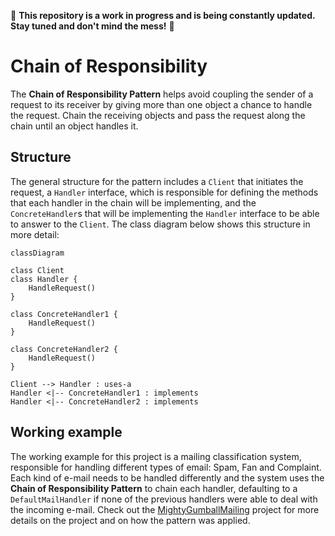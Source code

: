 🚧 **This repository is a work in progress and is being constantly updated. Stay tuned and don't mind the mess!** 🚧

# Chain of Responsibility

The **Chain of Responsibility Pattern** helps avoid coupling the sender of a request to its receiver by giving more than one object a chance to handle the request. Chain the receiving objects and pass the request along the chain until an object handles it.

## Structure

The general structure for the pattern includes a `Client` that initiates the request, a `Handler` interface, which is responsible for defining the methods that each handler in the chain will be implementing, and the `ConcreteHandler`s that will be implementing the `Handler` interface to be able to answer to the `Client`. The class diagram below shows this structure in more detail:

```mermaid
classDiagram

class Client
class Handler {
    HandleRequest()
}

class ConcreteHandler1 {
    HandleRequest()
}

class ConcreteHandler2 {
    HandleRequest()
}

Client --> Handler : uses-a
Handler <|-- ConcreteHandler1 : implements
Handler <|-- ConcreteHandler2 : implements
```

## Working example

The working example for this project is a mailing classification system, responsible for handling different types of email: Spam, Fan and Complaint. Each kind of e-mail needs to be handled differently and the system uses the **Chain of Responsibility Pattern** to chain each handler, defaulting to a `DefaultMailHandler` if none of the previous handlers were able to deal with the incoming e-mail. Check out the [MightyGumballMailing](./MightyGumballMailing/) project for more details on the project and on how the pattern was applied.

